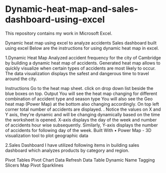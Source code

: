 # Dynamic-heat-map-and-sales-dashboard-using-excel


This repository contains my work in Microsoft Excel.

Dynamic heat map using excel to analyze accidents
Sales dashboard built using excel
Below are the instructions for using dynamic heat map in excel.

1.Dynamic Heat Map
Analyzed accident frequency for the city of Cambridge by building a dynamic heat map of accidents. Generated heat map allows to quickly visualize when certain types of accidents are most likely to occur. The data visualization displays the safest and dangerous time to travel around the city.


Instructions
Go to the heat map sheet.
click on drop down list beside the blue boxes on top.
Output
You will see the heat map changing for different combination of accident type and season type
You will also see the Geo heat map (Power Map) at the bottom also changing accordingly.
On top left corner total number of accidents are displayed. .
Notice the values on X and Y axis, they're dynamic and will be changing dynamically based on the time the worksheet is opened. X-axis displays the day of the week and number of accidents hour wise subsequently. Similarly, Y-axis displays the number of accidents for following day of the week.
Built With
• Power Map - 3D visualization tool to plot geographic data

2.Sales Dashboard
I have utilized following items in building sales dashboard which analyzes products by category and region.

Pivot Tables
Pivot Chart
Data Refresh
Data Table
Dynamic Name Tagging
Slicers
Map Pivot
Sparklines
